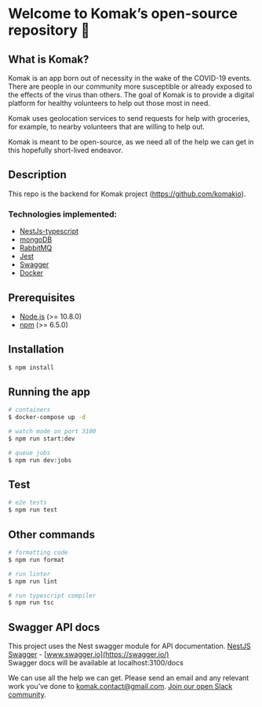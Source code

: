 # Welcome to Komak’s open-source repository 🙏

## What is Komak?

Komak is an app born out of necessity in the wake of the COVID-19 events. There are people in our community more susceptible or already exposed to the effects of the virus than others. The goal of Komak is to provide a digital platform for healthy volunteers to help out those most in need. 

Komak uses geolocation services to send requests for help with groceries, for example, to nearby volunteers that are willing to help out.

Komak is meant to be open-source, as we need all of the help we can get in this hopefully short-lived endeavor. 

## Description

This repo is the backend for Komak project (https://github.com/komakio).

### Technologies implemented:

-   [NestJs-typescript](https://docs.nestjs.com/)
-   [mongoDB](https://www.mongodb.com/)
-   [RabbitMQ](https://www.rabbitmq.com/)
-   [Jest](https://jestjs.io/)
-   [Swagger](https://swagger.io/)
-   [Docker](https://www.docker.com/)

## Prerequisites

-   [Node.js](https://nodejs.org/) (>= 10.8.0)
-   [npm](https://www.npmjs.com/) (>= 6.5.0)

## Installation

```bash
$ npm install
```

## Running the app

```bash
# containers
$ docker-compose up -d

# watch mode on port 3100
$ npm run start:dev

# queue jobs
$ npm run dev:jobs
```

## Test

```bash
# e2e tests
$ npm run test
```

## Other commands

```bash
# formatting code
$ npm run format

# run linter
$ npm run lint

# run typescript compiler
$ npm run tsc
```

## Swagger API docs

This project uses the Nest swagger module for API documentation. [NestJS Swagger](https://github.com/nestjs/swagger) - [www.swagger.io](https://swagger.io/)  
Swagger docs will be available at localhost:3100/docs


We can use all the help we can get. Please send an email and any relevant work you’ve done to komak.contact@gmail.com. 
[Join our open Slack community](https://join.slack.com/t/komak/shared_invite/zt-cv316nyt-JW4Py2oCcxvUfesp7YCqIg).
